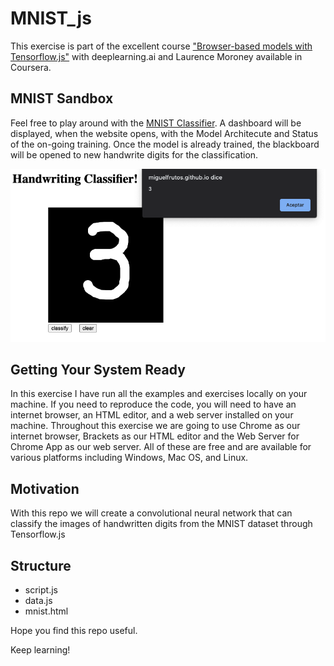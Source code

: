 # MNIST_js
This exercise is part of the excellent course ["Browser-based models with Tensorflow.js"](https://www.coursera.org/learn/browser-based-models-tensorflow/home/welcome) with deeplearning.ai and Laurence Moroney available in Coursera.

## MNIST Sandbox
Feel free to play around with the [MNIST Classifier](https://miguelfrutos.github.io/mnist_js/index.html). A dashboard will be displayed, when the website opens, with the Model Architecute and Status of the on-going training. Once the model is already trained, the blackboard will be opened to new handwrite digits for the classification.

![header](img/mnist.png)

## Getting Your System Ready

In this exercise I have run all the examples and exercises locally on your machine. If you need to reproduce the code, you will need to have an internet browser, an HTML editor, and a web server installed on your machine. Throughout this exercise we are going to use Chrome as our internet browser,  Brackets as our HTML editor and the Web Server for Chrome App as our web server. All of these are free and are available for various platforms including Windows, Mac OS, and Linux.

## Motivation
With this repo we will create a convolutional neural network that can classify the images of handwritten digits from the MNIST dataset through Tensorflow.js

## Structure
- script.js
- data.js
- mnist.html

Hope you find this repo useful.

Keep learning!
